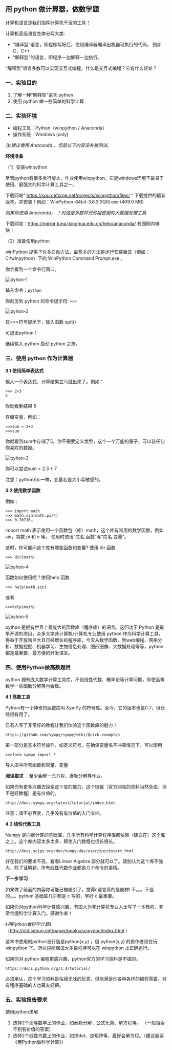 ## 用 python 做计算器，做数学题 

计算机语言是我们指挥计算机干活的工具！

计算机高级语言总体分两大类:

* “编译型”语言，即程序写好后，使用编译器编译出机器可执行的代码， 例如 C，C++
* “解释型”的语言，即程序一边解释一边执行。
	
“解释型”语言多数可以实现交互式编程，什么是交互式编程？它有什么好处？

### 一、实验目的

1. 了解一种“解释型”语言 python
2. 使用 python 做一些简单的科学计算

### 二、实验环境 

* 编程工具：Python（winpython / Anaconda）
* 操作系统：Windows (only)

_注:建议使用 Anaconda ，但是以下内容没有被测试。_

**环境准备**

（1）安装winpython

尽管python有很多发行版本，作业使用winpython。它是windows环境下最易于使用、最强大的科学计算工具之一。

下载网站“ https://sourceforge.net/projects/winpython/files/ ” 下载提供的最新版本，并安装！例如：WinPython-64bit-3.6.3.0Qt5.exe (409.0 MB)

_如果你使用 Anaconda， ！对这是多数师兄师姐使用的大数据处理工具_

下载网站：https://mirror.tuna.tsinghua.edu.cn/help/anaconda/ 校园网内够快！

（2）准备使用python

winPython 提供了许多启动方法，最基本的方法是运行安装目录（例如： C:\winpython）下的 WinPython Command Prompt.exe 。 

你会看到一个命令行窗口。

![pyhon-1](images/python-1.png)

输入命令：`python`  <CR>

你就见到 python 的命令提示符: `>>>`

![pyhon-2](images/python-2.png)

在>>>符号提示下，输入函数 quit() 

可退出python！

继续输入 python 启动 python 之旅。

### 三、使用 python 作为计算器

**3.1 使用简单表达式**

输入一个表达式，计算结果立马就出来了。例如： 

```
>>> 2+3
5
```

你就看到结果 5

存储变量，例如：

```
>>>sum = 2+3
>>>sum
```

你就看到sum中存储了5。你不需要定义类型，这个一个万能的房子，可以装任何你喜欢的数据。
 
![pyhon-3](images/python-3.png)

你可以尝试sum = 2.3 + 7

注意：python和c一样，变量名是大小写敏感的。


**3.2 使用数学函数** 

例如：

	>>> import math
	>>> math.sin(math.pi/4)
	>>> 0.70716…

import math 表示使用一个函数包（库）math，这个库有常用的数学函数，例如 sin，常数  pi 和 e 等。
使用时使用“库名.函数”与“库名.变量”。

这时，你可能问这个库有哪些函数和变量? 使用 dir 函数
	
	>>> dir(math)

![pyhon-4](images/python-4.png)
	
函数如何使用呢？使用help 函数

	>>> help(math.sin)
	
或者

	>>>help(math)
 
![pyhon-5](images/python-5.png)
 
python 是拥有世界上最庞大的函数库（程序库）的语言。这归功于 Python 是最早开源的项目，众多大学非计算机/计算机专业使用 python 作为科学计算工具。得益于开放和巨大且日益增长的程序库，今天从数学函数、到web编程、网络分析、数据挖掘、机器学习、生物信息处理、图形图像、大数据处理等等，python 都是最重要、最方便的开发语言。


### 四、使用Python做高数题目

python 拥有庞大数学计算工具库，不说线性代数、概率论等计算问题，即使高等数学一些函数分解等也会做。

**4.1 高数工具**

Python有一个神奇的函数库叫 SymPy 的符号库。至今，它的版本也是0.7，但已经很有用了。

已有人写了非常好的教程让我们体验这个函数库的魅力！

	https://github.com/sympy/sympy/wiki/Quick-examples

第一部分是基本符号操作，如定义符号。在确保变量名不冲突情况下，可以使用

	>>>form sympy import *

导入库中所有函数和常量、变量

**阅读要求** ：至少会解一元方程、泰勒分解等作业。

如果你有更多兴趣去探索这个库的能力，这个链接（官方网站的资料当然全面，但不是好教程）是有价值的。

	http://docs.sympy.org/latest/tutorial/index.html

注意：请不必百度，几乎没有有价值的入门文档。

**4.2 线性代数工具**

Numpy 是向量计算的基础库，几乎所有科学计算程序库都依赖（建立在）这个库之上。这个库内容太多太多，即使入门教程也很长很长。

	http://docs.scipy.org/doc/numpy-dev/user/quickstart.html

好在我们的要求不高，看看Linear Algebra 部分就可以了。请别认为这个库不强大，除了证明题，所有线性代数作业都是几个命令的事情。

**下一步学习**

如果做了前面的内容你可能已被吸引了，觉得c语言真的是废材! 不。。。不是的。。。python 基础库几乎都是 c 写的，学好 c 最重要。

如果你对python科学计算感兴趣，有国人为非计算机专业人士写了一本教程，非常合适科学计算入门。感谢作者！

《*用Python做科学计算*》（http://old.sebug.net/paper/books/scipydoc/index.html ）

这本书使用的python发行版是python(x,y) ，但 python(x,y) 的原作者现在玩 winpython 了。所以只能保证大多数程序可以在 winpython 上正确运行。

如果你对 python 编程更感兴趣，python官方的学习资料是不错的。

	https://docs.python.org/3.4/tutorial/

必须承认，这个学习资料是枯燥无味的玩意，但能满足你各种各样的编程需要，对有程序基础的人也算友好把。

### 五、实验报告要求

使用python求解

1. 选择2个高等数学上的作业，如泰勒分解、公式化简、解方程等。 （一般搜索不到有价值的答案）
2. 选择2个线性代数上的作业，如求dot、逆矩阵等，最好会解方程。（建议阅读《用Python做科学计算》）




